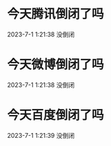 # 今天腾讯倒闭了吗

2023-7-1 1:21:38 没倒闭

# 今天微博倒闭了吗

2023-7-1 1:21:38 没倒闭

# 今天百度倒闭了吗

2023-7-1 1:21:39 没倒闭

